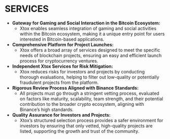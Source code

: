# SERVICES

* **Gateway for Gaming and Social Interaction in the Bitcoin Ecosystem:**
  * Xtox enables seamless integration of gaming and social activities within the Bitcoin ecosystem, making it a unique entry point for users interested in Bitcoin-based applications.
* **Comprehensive Platform for Project Launches:**
  * Xtox offers a broad array of services designed to meet the specific needs of blockchain projects, ensuring an easy and efficient launch process for cryptocurrency ventures.
* **Independent Xtox Services for Risk Mitigation:**
  * Xtox reduces risks for investors and projects by conducting thorough evaluations, helping to filter out low-quality or potentially fraudulent projects from the platform.
* **Rigorous Review Process Aligned with Binance Standards:**
  * All projects must go through a stringent vetting process, evaluated on factors like maturity, scalability, team strength, and their potential contribution to the broader crypto ecosystem, aligning with Binance’s high standards.
* **Quality Assurance for Investors and Projects:**
  * Xtox’s structured selection process provides a safer environment for investors by ensuring that only vetted, high-quality projects are listed, supporting the growth and trust of the community.

